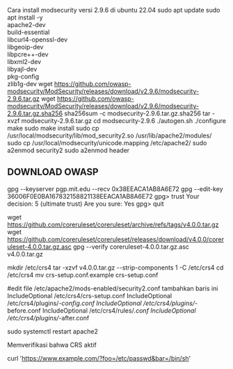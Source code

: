 Cara install modsecurity versi 2.9.6 di ubuntu 22.04
sudo apt update
sudo apt install -y \
    apache2-dev \
    build-essential \
    libcurl4-openssl-dev \
    libgeoip-dev \
    libpcre++-dev \
    libxml2-dev \
    libyajl-dev \
    pkg-config \
    zlib1g-dev
wget https://github.com/owasp-modsecurity/ModSecurity/releases/download/v2.9.6/modsecurity-2.9.6.tar.gz
wget https://github.com/owasp-modsecurity/ModSecurity/releases/download/v2.9.6/modsecurity-2.9.6.tar.gz.sha256
sha256sum -c modsecurity-2.9.6.tar.gz.sha256
tar -xvzf modsecurity-2.9.6.tar.gz
cd modsecurity-2.9.6
./autogen.sh 
./configure
make
sudo make install
sudo cp /usr/local/modsecurity/lib/mod_security2.so /usr/lib/apache2/modules/
sudo cp /usr/local/modsecurity/unicode.mapping /etc/apache2/
sudo a2enmod security2
sudo a2enmod header

## DOWNLOAD OWASP 
gpg --keyserver pgp.mit.edu --recv 0x38EEACA1AB8A6E72
gpg --edit-key 36006F0E0BA167832158821138EEACA1AB8A6E72
gpg> trust
Your decision: 5 (ultimate trust)
Are you sure: Yes
gpg> quit

wget https://github.com/coreruleset/coreruleset/archive/refs/tags/v4.0.0.tar.gz
wget https://github.com/coreruleset/coreruleset/releases/download/v4.0.0/coreruleset-4.0.0.tar.gz.asc
gpg --verify coreruleset-4.0.0.tar.gz.asc v4.0.0.tar.gz

mkdir /etc/crs4
tar -xzvf v4.0.0.tar.gz --strip-components 1 -C /etc/crs4
cd /etc/crs4
mv crs-setup.conf.example crs-setup.conf

#edit file /etc/apache2/mods-enabled/security2.conf
tambahkan baris ini 
IncludeOptional /etc/crs4/crs-setup.conf
IncludeOptional /etc/crs4/plugins/*-config.conf
IncludeOptional /etc/crs4/plugins/*-before.conf
IncludeOptional /etc/crs4/rules/*.conf
IncludeOptional /etc/crs4/plugins/*-after.conf

sudo systemctl restart apache2


Memverifikasi bahwa CRS aktif

curl 'https://www.example.com/?foo=/etc/passwd&bar=/bin/sh'

